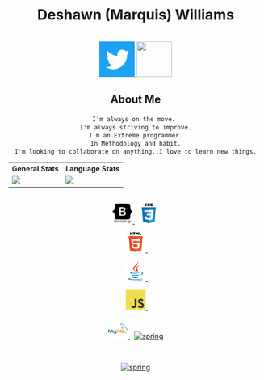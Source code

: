 
<div align="center">
  <h1>
    Deshawn (Marquis) Williams 
  </h1>
 
</div>
<br>
<div align="center">

  <a href="https://twitter.com/MarquisCoder">
      <img class="img-icon" style="width: 5em; height: 5em;" 
        src="https://github.com/edent/SuperTinyIcons/blob/master/images/svg/twitter.svg">
      </img></a>
      
  <a href="https://www.linkedin.com/in/marquis-w/">
    <img style="width: 5em; height: 5em" src="https://upload.wikimedia.org/wikipedia/commons/c/ca/LinkedIn_logo_initials.png"></a>
  
</div>

<h2 align="center">About Me</h2>

<div align="center">

    I'm always on the move. 
    I'm always striving to improve.
    I'm an Extreme programmer.
    In Methodology and habit.
    I'm looking to collaborate on anything..I love to learn new things.

 </div>
 
 <table align="center">
  <tr>
    <th>General Stats</th>
    <th>Language Stats</th>
  <tr>
    <td>
      <img src="https://github-readme-stats.vercel.app/api?username=MarquisTheCoder&theme=react&layout=compact">
    </td>
    <td>
      <img src="https://github-readme-stats.vercel.app/api/top-langs/?username=MarquisTheCoder&theme=react&layout=compact">
    </td>
  <tr>
  
  </tr>

 </table>
 
 <br>
 <div align="center">
<a href="https://getbootstrap.com" target="_blank" rel="noreferrer">
    <img src="https://raw.githubusercontent.com/devicons/devicon/master/icons/bootstrap/bootstrap-plain-wordmark.svg" alt="bootstrap" width="40" height="40" />
  </a>
  &nbsp;
  <a href="https://www.w3schools.com/css/" target="_blank" rel="noreferrer">
    <img src="https://raw.githubusercontent.com/devicons/devicon/master/icons/css3/css3-original-wordmark.svg" alt="css3" width="40" height="40" />
  </a>
 
  &nbsp;
  <a href="https://www.w3.org/html/" target="_blank" rel="noreferrer">
    <img src="https://raw.githubusercontent.com/devicons/devicon/master/icons/html5/html5-original-wordmark.svg" alt="html5" width="40" height="40" />
  </a>
   &nbsp;
  
  &nbsp;
  <a href="https://www.java.com" target="_blank" rel="noreferrer">
    <img src="https://raw.githubusercontent.com/devicons/devicon/master/icons/java/java-original.svg" alt="java" width="40" height="40" />
  </a>
   &nbsp;
  
  &nbsp;
  <a href="https://developer.mozilla.org/en-US/docs/Web/JavaScript" target="_blank" rel="noreferrer">
    <img src="https://raw.githubusercontent.com/devicons/devicon/master/icons/javascript/javascript-original.svg" alt="javascript" width="40" height="40" />
  </a>
  &nbsp;
  
  <a href="https://www.mysql.com/" target="_blank" rel="noreferrer">
    <img src="https://raw.githubusercontent.com/devicons/devicon/master/icons/mysql/mysql-original-wordmark.svg" alt="mysql" width="40" height="40" />
  </a>
  &nbsp;
  
  <a href="https://spring.io/" target="_blank" rel="noreferrer">
    <img src="https://www.vectorlogo.zone/logos/springio/springio-icon.svg" alt="spring" width="40" height="40" />
  </a>
  
  &nbsp;
  
  <a href="https://spring.io/" target="_blank" rel="noreferrer">
    <img src="https://raw.githubusercontent.com/jmnote/z-icons/master/svg/python.svg" alt="spring" width="40" height="40" />
  </a>
  
 </div>
